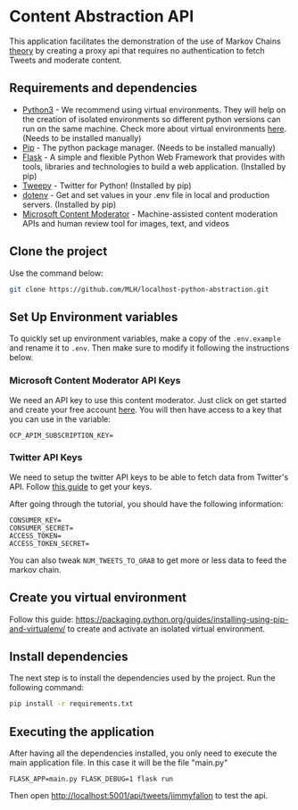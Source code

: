 # Content Abstraction API

This application facilitates the demonstration of the use of Markov Chains [theory](https://en.wikipedia.org/wiki/Markov_chain) by creating a proxy api that requires no authentication to fetch Tweets and moderate content.

## Requirements and dependencies

- [Python3](https://www.python.org/) - We recommend using virtual environments. They will help on the creation of isolated environments so different python versions can run on the same machine. Check more about virtual environments [here](https://docs.python.org/3/library/venv.html). (Needs to be installed manually)
- [Pip](https://pip.pypa.io/en/latest/installing/) - The python package manager. (Needs to be installed manually)
- [Flask](http://flask.pocoo.org/) - A simple and flexible Python Web Framework that provides with tools, libraries and technologies to build a web application. (Installed by pip)
- [Tweepy](http://www.tweepy.org/) - Twitter for Python! (Installed by pip)
- [dotenv](https://github.com/theskumar/python-dotenv) - Get and set values in your .env file in local and production servers. (Installed by pip)
- [Microsoft Content Moderator](https://azure.microsoft.com/en-us/services/cognitive-services/content-moderator/) - Machine-assisted content moderation APIs and human review tool for images, text, and videos


## Clone the project

Use the command below:

```sh
git clone https://github.com/MLH/localhost-python-abstraction.git
```


## Set Up Environment variables

To quickly set up environment variables, make a copy of the `.env.example` and rename it to `.env`. Then make sure to modify it following the instructions below.


### Microsoft Content Moderator API Keys
We need an API key to use this content moderator. Just click on get started and create your free account [here](https://contentmoderator.cognitive.microsoft.com/). You will then have access to a key that you can use in the variable:

```
OCP_APIM_SUBSCRIPTION_KEY=
```

### Twitter API Keys
We need to setup the twitter API keys to be able to fetch data from Twitter's API. Follow [this guide](https://developer.twitter.com/en/docs/basics/authentication/guides/access-tokens.html) to get your keys.

After going through the tutorial, you should have the following information:

```
CONSUMER_KEY= 
CONSUMER_SECRET= 
ACCESS_TOKEN=
ACCESS_TOKEN_SECRET=
```

You can also tweak `NUM_TWEETS_TO_GRAB` to get more or less data to feed the markov chain.

## Create you virtual environment

Follow this guide: https://packaging.python.org/guides/installing-using-pip-and-virtualenv/ to create and activate an isolated virtual environment.


## Install dependencies

The next step is to install the dependencies used by the project. Run the following command:

```sh
pip install -r requirements.txt
```

## Executing the application

After having all the dependencies installed, you only need to execute the main application file. In this case it will be the file "main.py"

```
FLASK_APP=main.py FLASK_DEBUG=1 flask run
```

Then open [http://localhost:5001/api/tweets/jimmyfallon](http://localhost:5001/api/tweets/jimmyfallon) to test the api.
